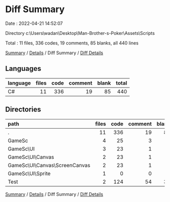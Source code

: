 # Diff Summary

Date : 2022-04-21 14:52:07

Directory c:\Users\wadan\Desktop\Man-Brother-s-Poker\Assets\Scripts

Total : 11 files,  336 codes, 19 comments, 85 blanks, all 440 lines

[Summary](results.md) / [Details](details.md) / Diff Summary / [Diff Details](diff-details.md)

## Languages
| language | files | code | comment | blank | total |
| :--- | ---: | ---: | ---: | ---: | ---: |
| C# | 11 | 336 | 19 | 85 | 440 |

## Directories
| path | files | code | comment | blank | total |
| :--- | ---: | ---: | ---: | ---: | ---: |
| . | 11 | 336 | 19 | 85 | 440 |
| GameSc | 4 | 25 | 3 | 7 | 35 |
| GameSc\UI | 3 | 23 | 1 | 6 | 30 |
| GameSc\UI\Canvas | 2 | 23 | 1 | 5 | 29 |
| GameSc\UI\Canvas\ScreenCanvas | 2 | 23 | 1 | 5 | 29 |
| GameSc\UI\Sprite | 1 | 0 | 0 | 1 | 1 |
| Test | 2 | 124 | 54 | 37 | 215 |

[Summary](results.md) / [Details](details.md) / Diff Summary / [Diff Details](diff-details.md)